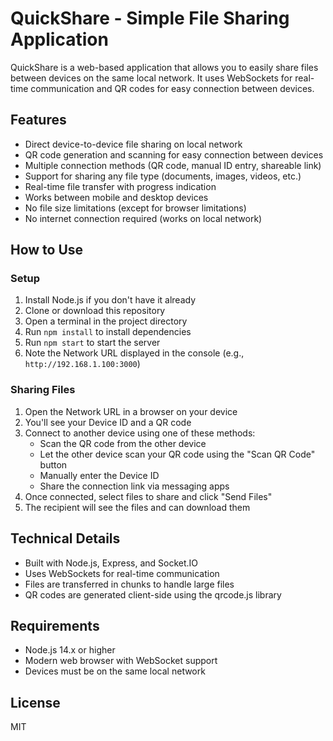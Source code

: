 # QuickShare - Simple File Sharing Application

QuickShare is a web-based application that allows you to easily share files between devices on the same local network. It uses WebSockets for real-time communication and QR codes for easy connection between devices.

## Features

- Direct device-to-device file sharing on local network
- QR code generation and scanning for easy connection between devices
- Multiple connection methods (QR code, manual ID entry, shareable link)
- Support for sharing any file type (documents, images, videos, etc.)
- Real-time file transfer with progress indication
- Works between mobile and desktop devices
- No file size limitations (except for browser limitations)
- No internet connection required (works on local network)

## How to Use

### Setup

1. Install Node.js if you don't have it already
2. Clone or download this repository
3. Open a terminal in the project directory
4. Run `npm install` to install dependencies
5. Run `npm start` to start the server
6. Note the Network URL displayed in the console (e.g., `http://192.168.1.100:3000`)

### Sharing Files

1. Open the Network URL in a browser on your device
2. You'll see your Device ID and a QR code
3. Connect to another device using one of these methods:
   - Scan the QR code from the other device
   - Let the other device scan your QR code using the "Scan QR Code" button
   - Manually enter the Device ID
   - Share the connection link via messaging apps
4. Once connected, select files to share and click "Send Files"
5. The recipient will see the files and can download them

## Technical Details

- Built with Node.js, Express, and Socket.IO
- Uses WebSockets for real-time communication
- Files are transferred in chunks to handle large files
- QR codes are generated client-side using the qrcode.js library

## Requirements

- Node.js 14.x or higher
- Modern web browser with WebSocket support
- Devices must be on the same local network

## License

MIT